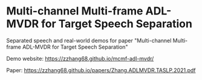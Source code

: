# Multi-channel Multi-frame ADL-MVDR for Target Speech Separation

Separated speech and real-world demos for paper "Multi-channel Multi-frame ADL-MVDR for Target Speech Separation"

Demo website: https://zzhang68.github.io/mcmf-adl-mvdr/

Paper: https://zzhang68.github.io/papers/Zhang.ADLMVDR.TASLP.2021.pdf
